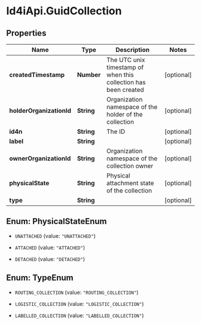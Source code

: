 # Id4iApi.GuidCollection

## Properties
Name | Type | Description | Notes
------------ | ------------- | ------------- | -------------
**createdTimestamp** | **Number** | The UTC unix timestamp of when this collection has been created | [optional] 
**holderOrganizationId** | **String** | Organization namespace of the holder of the collection | [optional] 
**id4n** | **String** | The ID | [optional] 
**label** | **String** |  | [optional] 
**ownerOrganizationId** | **String** | Organization namespace of the collection owner | [optional] 
**physicalState** | **String** | Physical attachment state of the collection | [optional] 
**type** | **String** |  | [optional] 


<a name="PhysicalStateEnum"></a>
## Enum: PhysicalStateEnum


* `UNATTACHED` (value: `"UNATTACHED"`)

* `ATTACHED` (value: `"ATTACHED"`)

* `DETACHED` (value: `"DETACHED"`)




<a name="TypeEnum"></a>
## Enum: TypeEnum


* `ROUTING_COLLECTION` (value: `"ROUTING_COLLECTION"`)

* `LOGISTIC_COLLECTION` (value: `"LOGISTIC_COLLECTION"`)

* `LABELLED_COLLECTION` (value: `"LABELLED_COLLECTION"`)




